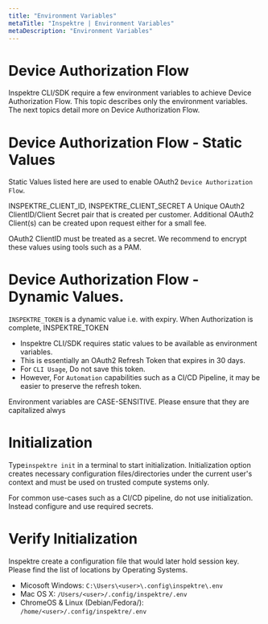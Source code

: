 ```yaml
---
title: "Environment Variables"
metaTitle: "Inspektre | Environment Variables"
metaDescription: "Environment Variables"
---
```


# Device Authorization Flow
Inspektre CLI/SDK require a few environment variables to achieve Device Authorization Flow.
This topic describes only the environment variables. The next topics detail more on Device Authorization Flow.

# Device Authorization Flow - Static Values
Static Values listed here are used to enable OAuth2 `Device Authorization Flow`.

<Card>
INSPEKTRE_CLIENT_ID, INSPEKTRE_CLIENT_SECRET
</Card>
A Unique OAuth2 ClientID/Client Secret pair that is created per customer. Additional OAuth2 Client(s) can be created upon request either for a small fee.

<Warning>OAuth2 ClientID must be treated as a secret. We recommend to encrypt these values using tools such as a PAM.</Warning>

# Device Authorization Flow - Dynamic Values.
`INSPEKTRE_TOKEN` is a dynamic value i.e. with expiry. When Authorization is complete, 
<Card>
INSPEKTRE_TOKEN
</Card>

- Inspektre CLI/SDK requires static values to be available as environment variables.
- This is essentially an OAuth2 Refresh Token that expires in 30 days.
- For `CLI Usage`, Do not save this token.
- However, For `Automation` capabilities such as a CI/CD Pipeline, it may be easier to preserve the refresh token.


<Warning>Environment variables are CASE-SENSITIVE. Please ensure that they are capitalized alwys</Warning>

# Initialization
Type`inspektre init` in a terminal to start initialization. Initialization option creates necessary configuration files/directories under the current user's context and must be used on trusted compute systems only.

<Info>
For common use-cases such as a CI/CD pipeline, do not use initialization. Instead configure and use required secrets.
</Info>


# Verify Initialization
Inspektre create a configuration file that would later hold session key. Please find the list of locations by Operating Systems.
- Micosoft Windows: `C:\Users\<user>\.config\inspektre\.env`
- Mac OS X: `/Users/<user>/.config/inspektre/.env`
- ChromeOS & Linux (Debian/Fedora/): `/home/<user>/.config/inspektre/.env`